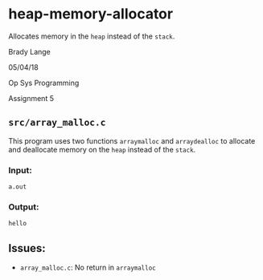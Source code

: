 # heap-memory-allocator
Allocates memory in the `heap` instead of the `stack`.

Brady Lange

05/04/18

Op Sys Programming

Assignment 5

## `src/array_malloc.c`
This program uses two functions `arraymalloc` and `arraydealloc` to allocate and deallocate 
memory on the `heap` instead of the `stack`. 

### Input:

`a.out`

### Output:

`hello`

## Issues:
- `array_malloc.c`: No return in `arraymalloc`